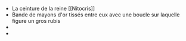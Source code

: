 - La ceinture de la reine [[Nitocris]]
- Bande de mayons d'or tissés entre eux avec une boucle sur laquelle figure un gros rubis
-
-